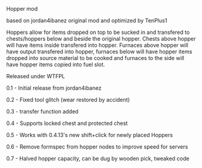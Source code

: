 Hopper mod

based on jordan4ibanez original mod and optimized by TenPlus1

Hoppers allow for items dropped on top to be sucked in and transfered to chests/hoppers below and beside the original hopper.  Chests above hopper will have items inside transfered into hopper.  Furnaces above hopper will have output transfered into hopper, furnaces below will have hopper items dropped into source material to be cooked and furnaces to the side will have hopper items copied into fuel slot.

Released under WTFPL

0.1 - Initial release from jordan4ibanez

0.2 - Fixed tool glitch (wear restored by accident)

0.3 - transfer function added

0.4 - Supports locked chest and protected chest

0.5 - Works with 0.4.13's new shift+click for newly placed Hoppers

0.6 - Remove formspec from hopper nodes to improve speed for servers

0.7 - Halved hopper capacity, can be dug by wooden pick, tweaked code
